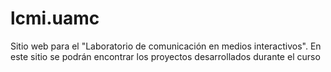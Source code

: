 # lcmi.uamc
Sitio web para el "Laboratorio de comunicación en medios interactivos". En este sitio se podrán encontrar los proyectos desarrollados durante el curso
